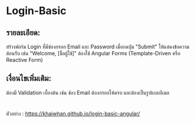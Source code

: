 # Login-Basic

## รายละเอียด:

สร้างฟอร์ม Login ที่มีช่องกรอก Email และ Password
เมื่อกดปุ่ม "Submit" ให้แสดงข้อความต้อนรับ เช่น "Welcome, [ชื่อผู้ใช้]"
ต้องใช้ Angular Forms (Template-Driven หรือ Reactive Form)

## เงื่อนไขเพิ่มเติม:
ต้องมี Validation เบื้องต้น เช่น ช่อง Email ต้องกรอกให้ครบ และต้องเป็นรูปแบบอีเมล

#
ตัวอย่าง : https://khaiwhan.github.io/login-basic-angular/